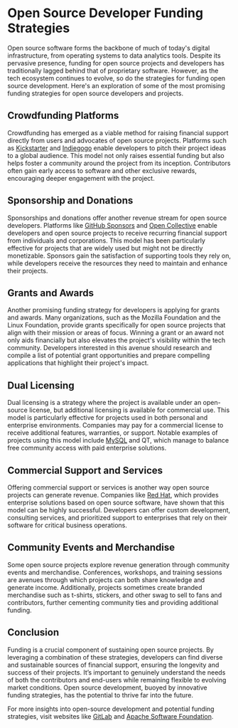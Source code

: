 # Open Source Developer Funding Strategies

Open source software forms the backbone of much of today's digital infrastructure, from operating systems to data analytics tools. Despite its pervasive presence, funding for open source projects and developers has traditionally lagged behind that of proprietary software. However, as the tech ecosystem continues to evolve, so do the strategies for funding open source development. Here's an exploration of some of the most promising funding strategies for open source developers and projects.

## Crowdfunding Platforms

Crowdfunding has emerged as a viable method for raising financial support directly from users and advocates of open source projects. Platforms such as [Kickstarter](https://www.kickstarter.com/) and [Indiegogo](https://www.indiegogo.com/) enable developers to pitch their project ideas to a global audience. This model not only raises essential funding but also helps foster a community around the project from its inception. Contributors often gain early access to software and other exclusive rewards, encouraging deeper engagement with the project.

## Sponsorship and Donations

Sponsorships and donations offer another revenue stream for open source developers. Platforms like [GitHub Sponsors](https://github.com/sponsors) and [Open Collective](https://opencollective.com/) enable developers and open source projects to receive recurring financial support from individuals and corporations. This model has been particularly effective for projects that are widely used but might not be directly monetizable. Sponsors gain the satisfaction of supporting tools they rely on, while developers receive the resources they need to maintain and enhance their projects.

## Grants and Awards

Another promising funding strategy for developers is applying for grants and awards. Many organizations, such as the Mozilla Foundation and the Linux Foundation, provide grants specifically for open source projects that align with their mission or areas of focus. Winning a grant or an award not only aids financially but also elevates the project's visibility within the tech community. Developers interested in this avenue should research and compile a list of potential grant opportunities and prepare compelling applications that highlight their project's impact.

## Dual Licensing

Dual licensing is a strategy where the project is available under an open-source license, but additional licensing is available for commercial use. This model is particularly effective for projects used in both personal and enterprise environments. Companies may pay for a commercial license to receive additional features, warranties, or support. Notable examples of projects using this model include [MySQL](https://www.mysql.com/) and QT, which manage to balance free community access with paid enterprise solutions.

## Commercial Support and Services

Offering commercial support or services is another way open source projects can generate revenue. Companies like [Red Hat](https://www.redhat.com/), which provides enterprise solutions based on open source software, have shown that this model can be highly successful. Developers can offer custom development, consulting services, and prioritized support to enterprises that rely on their software for critical business operations.

## Community Events and Merchandise

Some open source projects explore revenue generation through community events and merchandise. Conferences, workshops, and training sessions are avenues through which projects can both share knowledge and generate income. Additionally, projects sometimes create branded merchandise such as t-shirts, stickers, and other swag to sell to fans and contributors, further cementing community ties and providing additional funding.

## Conclusion

Funding is a crucial component of sustaining open source projects. By leveraging a combination of these strategies, developers can find diverse and sustainable sources of financial support, ensuring the longevity and success of their projects. It’s important to genuinely understand the needs of both the contributors and end-users while remaining flexible to evolving market conditions. Open source development, buoyed by innovative funding strategies, has the potential to thrive far into the future. 

For more insights into open-source development and potential funding strategies, visit websites like [GitLab](https://about.gitlab.com/open-source/) and [Apache Software Foundation](https://www.apache.org/).